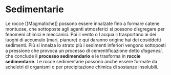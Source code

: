 # Sedimentarie
Le rocce [[Magmatiche]] possono essere innalzate fino a formare catene montuose, che sottoposte agli agenti atmosferici si possono disgregare per fenomeni chimici e meccanici.
Poi il vento o l acqua li trasportano ai dei luoghi di accumulo (mari, pianure) e qui daranno origine hai dei cosiddetti sedimenti. Più si innalza lo strato più i sedimenti inferiori vengono sottoposti a pressione che provoca un processo di cementificazione detto _diagenesi_, che conclude il <b>processo sedimendario</b> e le trasforma in <b>roccie sedimentarie</b>. Le rocce sedimentarie possono anche essere formate da scheletri di organismi o per precipitazione chimica di sostanze insolubili.